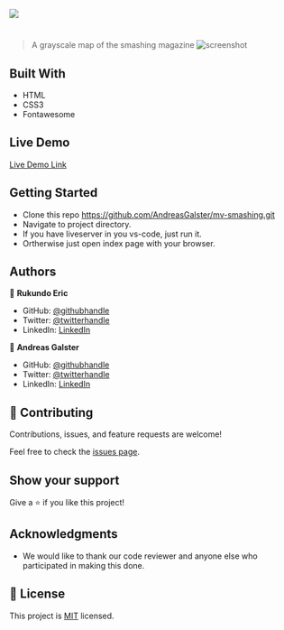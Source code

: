 ![](https://img.shields.io/badge/Microverse-blueviolet)

#

> A grayscale map of the smashing magazine
> ![screenshot](https://user-images.githubusercontent.com/3836411/94793704-2fd2d700-03db-11eb-8d4f-55c1635be063.png)

## Built With

- HTML
- CSS3
- Fontawesome

## Live Demo

[Live Demo Link](https://raw.githack.com/AndreasGalster/mv-smashing/smashing/index.html)

## Getting Started

- Clone this repo https://github.com/AndreasGalster/mv-smashing.git
- Navigate to project directory.
- If you have liveserver in you vs-code, just run it.
- Ortherwise just open index page with your browser.

## Authors

👤 **Rukundo Eric**

- GitHub: [@githubhandle](https://github.com/rukundoeric)
- Twitter: [@twitterhandle](https://twitter.com/rukundoeric005)
- LinkedIn: [LinkedIn](https://www.linkedin.com/in/rukundo-eric-000bba181/)

👤 **Andreas Galster**

- GitHub: [@githubhandle](https://github.com/AndreasGalster/)
- Twitter: [@twitterhandle](https://twitter.com/AndreasGalster)
- LinkedIn: [LinkedIn](https://linkedin.com/in/andreasgalster)

## 🤝 Contributing

Contributions, issues, and feature requests are welcome!

Feel free to check the [issues page](https://github.com/AndreasGalster/mv-smashing/issues).

## Show your support

Give a ⭐️ if you like this project!

## Acknowledgments

- We would like to thank our code reviewer and anyone else who participated in making this done.

## 📝 License

This project is [MIT](./LICENCE) licensed.
